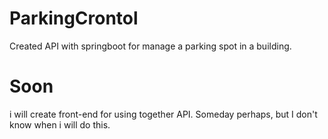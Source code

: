 # ParkingCrontol
Created API with springboot for manage a parking spot in a building.

# Soon
i will create front-end for using together API. Someday perhaps, but I don't know when i will do this.
